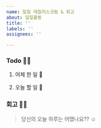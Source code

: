 ```yaml
---
name: 일일 데일리스크럼 & 회고
about: 일일활동
title: ''
labels: ''
assignees: ''

---
```


### Todo 🚀🔥
1. 어제 한 일 🌄

2. 오늘 할 일 🌅

### 회고 📆📝
> 당신의 오늘 하루는 어땠나요?? ☺️
>
